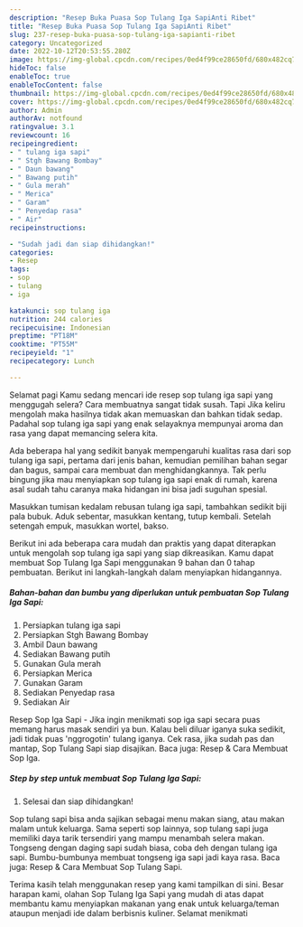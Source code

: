 ```yaml
---
description: "Resep Buka Puasa Sop Tulang Iga SapiAnti Ribet"
title: "Resep Buka Puasa Sop Tulang Iga SapiAnti Ribet"
slug: 237-resep-buka-puasa-sop-tulang-iga-sapianti-ribet
category: Uncategorized
date: 2022-10-12T20:53:55.280Z
image: https://img-global.cpcdn.com/recipes/0ed4f99ce28650fd/680x482cq70/sop-tulang-iga-sapi-foto-resep-utama.jpg
hideToc: false
enableToc: true
enableTocContent: false
thumbnail: https://img-global.cpcdn.com/recipes/0ed4f99ce28650fd/680x482cq70/sop-tulang-iga-sapi-foto-resep-utama.jpg
cover: https://img-global.cpcdn.com/recipes/0ed4f99ce28650fd/680x482cq70/sop-tulang-iga-sapi-foto-resep-utama.jpg
author: Admin
authorAv: notfound
ratingvalue: 3.1
reviewcount: 16
recipeingredient:
- " tulang iga sapi"
- " Stgh Bawang Bombay"
- " Daun bawang"
- " Bawang putih"
- " Gula merah"
- " Merica"
- " Garam"
- " Penyedap rasa"
- " Air"
recipeinstructions:

- "Sudah jadi dan siap dihidangkan!"
categories:
- Resep
tags:
- sop
- tulang
- iga

katakunci: sop tulang iga 
nutrition: 244 calories
recipecuisine: Indonesian
preptime: "PT18M"
cooktime: "PT55M"
recipeyield: "1"
recipecategory: Lunch

---
```



Selamat pagi Kamu sedang mencari ide resep sop tulang iga sapi yang menggugah selera? Cara membuatnya sangat tidak susah. Tapi Jika keliru mengolah maka hasilnya tidak akan memuaskan dan bahkan tidak sedap. Padahal sop tulang iga sapi yang enak selayaknya mempunyai aroma dan rasa yang dapat memancing selera kita.


Ada beberapa hal yang sedikit banyak mempengaruhi kualitas rasa dari sop tulang iga sapi, pertama dari jenis bahan, kemudian pemilihan bahan segar dan bagus, sampai cara membuat dan menghidangkannya. Tak perlu bingung jika mau menyiapkan sop tulang iga sapi enak di rumah, karena asal sudah tahu caranya maka hidangan ini bisa jadi suguhan spesial.

Masukkan tumisan kedalam rebusan tulang iga sapi, tambahkan sedikit biji pala bubuk. Aduk sebentar, masukkan kentang, tutup kembali. Setelah setengah empuk, masukkan wortel, bakso.


Berikut ini ada beberapa cara mudah dan praktis yang dapat diterapkan untuk mengolah sop tulang iga sapi yang siap dikreasikan. Kamu dapat membuat Sop Tulang Iga Sapi menggunakan 9 bahan dan 0 tahap pembuatan. Berikut ini langkah-langkah dalam menyiapkan hidangannya.

<!--inarticleads1-->

##### Bahan-bahan dan bumbu yang diperlukan untuk pembuatan Sop Tulang Iga Sapi:

1. Persiapkan  tulang iga sapi
1. Persiapkan  Stgh Bawang Bombay
1. Ambil  Daun bawang
1. Sediakan  Bawang putih
1. Gunakan  Gula merah
1. Persiapkan  Merica
1. Gunakan  Garam
1. Sediakan  Penyedap rasa
1. Sediakan  Air


Resep Sop Iga Sapi - Jika ingin menikmati sop iga sapi secara puas memang harus masak sendiri ya bun. Kalau beli diluar iganya suka sedikit, jadi tidak puas &#39;nggrogotin&#39; tulang iganya. Cek rasa, jika sudah pas dan mantap, Sop Tulang Sapi siap disajikan. Baca juga: Resep &amp; Cara Membuat Sop Iga. 

<!--inarticleads2-->

##### Step by step untuk membuat Sop Tulang Iga Sapi:


1. Selesai dan siap dihidangkan!

Sop tulang sapi bisa anda sajikan sebagai menu makan siang, atau makan malam untuk keluarga. Sama seperti sop lainnya, sop tulang sapi juga memiliki daya tarik tersendiri yang mampu menambah selera makan. Tongseng dengan daging sapi sudah biasa, coba deh dengan tulang iga sapi. Bumbu-bumbunya membuat tongseng iga sapi jadi kaya rasa. Baca juga: Resep &amp; Cara Membuat Sop Tulang Sapi. 

Terima kasih telah menggunakan resep yang kami tampilkan di sini. Besar harapan kami, olahan Sop Tulang Iga Sapi yang mudah di atas dapat membantu kamu menyiapkan makanan yang enak untuk keluarga/teman ataupun menjadi ide dalam berbisnis kuliner. Selamat menikmati
